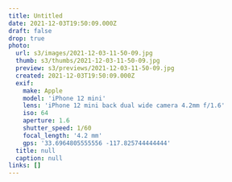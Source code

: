 ```yaml
---
title: Untitled
date: 2021-12-03T19:50:09.000Z
draft: false
drop: true
photo:
  url: s3/images/2021-12-03-11-50-09.jpg
  thumb: s3/thumbs/2021-12-03-11-50-09.jpg
  preview: s3/previews/2021-12-03-11-50-09.jpg
  created: 2021-12-03T19:50:09.000Z
  exif:
    make: Apple
    model: 'iPhone 12 mini'
    lens: 'iPhone 12 mini back dual wide camera 4.2mm f/1.6'
    iso: 64
    aperture: 1.6
    shutter_speed: 1/60
    focal_length: '4.2 mm'
    gps: '33.6964805555556 -117.825744444444'
  title: null
  caption: null
links: []
---
```

